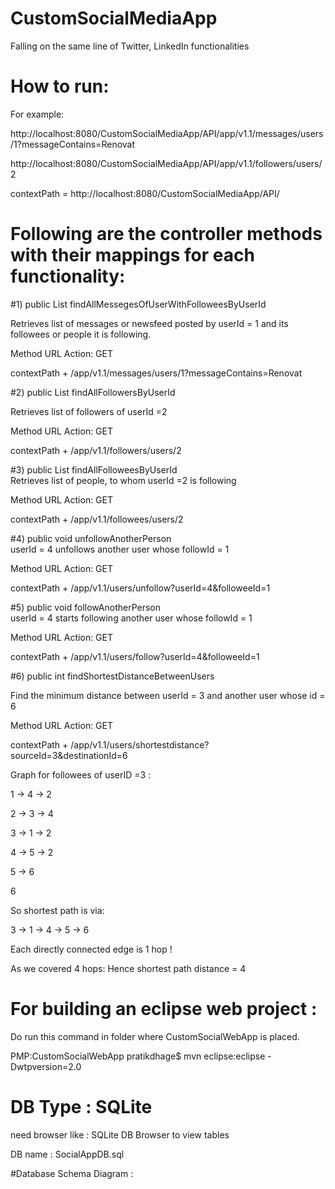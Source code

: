 # CustomSocialMediaApp

Falling on the same line of Twitter, LinkedIn functionalities

# How to run: 

For example:


http://localhost:8080/CustomSocialMediaApp/API/app/v1.1/messages/users/1?messageContains=Renovat

http://localhost:8080/CustomSocialMediaApp/API/app/v1.1/followers/users/2

contextPath = http://localhost:8080/CustomSocialMediaApp/API/

# Following are the controller methods with their mappings for each functionality:  

#1)  public List<Message> findAllMessegesOfUserWithFolloweesByUserId  
	
Retrieves list of messages or newsfeed posted by userId = 1 and its followees or people it is following.

Method	URL	Action:  GET  	

contextPath + /app/v1.1/messages/users/1?messageContains=Renovat



#2)  public List<User> findAllFollowersByUserId  	

Retrieves list of followers of userId =2

Method	URL	Action:  GET  	

contextPath + /app/v1.1/followers/users/2


#3)  public List<User> findAllFolloweesByUserId  	
Retrieves list of people, to whom userId =2 is following

Method	URL	Action:  GET  	

contextPath + /app/v1.1/followees/users/2



#4)  public void unfollowAnotherPerson  
userId = 4 unfollows another user whose followId = 1

Method URL Action:  GET  	

contextPath + /app/v1.1/users/unfollow?userId=4&followeeId=1


#5)  public void followAnotherPerson  	
userId = 4 starts following another user whose followId = 1

Method	URL	Action:  GET  	

contextPath + /app/v1.1/users/follow?userId=4&followeeId=1



#6)  public int findShortestDistanceBetweenUsers  
	
Find the minimum distance between userId = 3 and another user whose id = 6

Method	URL	Action:  GET  	

contextPath + /app/v1.1/users/shortestdistance?sourceId=3&destinationId=6


Graph for followees of userID =3 :  

1 -> 4 -> 2

2 -> 3 -> 4

3 -> 1 -> 2

4 -> 5 -> 2

5 -> 6

6  
  
  
So shortest path is via:  

3 ->  1 -> 4 -> 5 -> 6

Each directly connected edge is 1 hop !

As we covered 4 hops:  Hence shortest path distance = 4


# For building an eclipse web project :  

Do run this command in folder where CustomSocialWebApp is placed.

PMP:CustomSocialWebApp pratikdhage$ mvn eclipse:eclipse -Dwtpversion=2.0  



# DB Type : SQLite   

need browser like :  SQLite DB Browser to view tables  

DB name : SocialAppDB.sql  


#Database Schema Diagram :  



 

